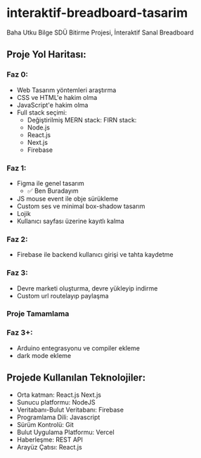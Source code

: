 # interaktif-breadboard-tasarim
 Baha Utku Bilge SDÜ Bitirme Projesi, İnteraktif Sanal Breadboard

## Proje Yol Haritası:

### Faz 0:
- Web Tasarım yöntemleri araştırma
- CSS ve HTML'e hakim olma
- JavaScript'e hakim olma
- Full stack seçimi:
  - Değiştirilmiş MERN stack: FIRN stack: 
  - Node.js
  - React.js
  - Next.js
  - Firebase

### Faz 1:
- Figma ile genel tasarım
  - ✅ Ben Buradayım
- JS mouse event ile obje sürükleme
- Custom ses ve minimal box-shadow tasarım
- Lojik
- Kullanıcı sayfası üzerine kayıtlı kalma

### Faz 2:
- Firebase ile backend kullanıcı girişi ve tahta kaydetme

### Faz 3:
- Devre marketi oluşturma, devre yükleyip indirme
- Custom url routelayıp paylaşma

### Proje Tamamlama

### Faz 3+:
- Arduino entegrasyonu ve compiler ekleme
- dark mode ekleme

## Projede Kullanılan Teknolojiler:
- Orta katman: React.js Next.js
- Sunucu platformu: NodeJS
- Veritabanı-Bulut Veritabanı: Firebase
- Programlama Dili: Javascript
- Sürüm Kontrolü: Git
- Bulut Uygulama Platformu: Vercel
- Haberleşme: REST API
- Arayüz Çatısı: React.js
